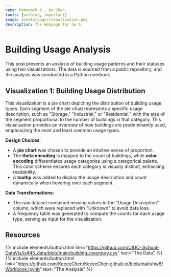 ```yaml
---
name: Homework 6 - Ke Chen
tools: [nothing, important]
image: assets/pngs/visualization.png
description: The Webpage for hw 6.
---
```


# Building Usage Analysis

This post presents an analysis of building usage patterns and their statuses using two visualizations. The data is sourced from a public repository, and the analysis was conducted in a Python notebook.

## Visualization 1: Building Usage Distribution
This visualization is a pie chart depicting the distribution of building usage types. Each segment of the pie chart represents a specific usage description, such as "Storage," "Industrial," or "Residential," with the size of the segment proportional to the number of buildings in that category. This visualization provides an overview of how buildings are predominantly used, emphasizing the most and least common usage types.

**Design Choices**: 
- A **pie chart** was chosen to provide an intuitive sense of proportion. 
- The **theta encoding** is mapped to the count of buildings, while **color encoding** differentiates usage categories using a categorical palette. This color scheme ensures each category is visually distinct, enhancing readability.
- A **tooltip** was added to display the usage description and count dynamically when hovering over each segment.

**Data Transformations**:
- The raw dataset contained missing values in the "Usage Description" column, which were replaced with "Unknown" to avoid data loss.
- A frequency table was generated to compute the counts for each usage type, serving as input for the visualization.


<!-- 确保引入 Vega 和 Vega-Lite 的 JavaScript 库 -->
<script src="https://cdn.jsdelivr.net/npm/vega@5"></script>
<script src="https://cdn.jsdelivr.net/npm/vega-lite@5"></script>
<script src="https://cdn.jsdelivr.net/npm/vega-embed@6"></script>

<!-- 在 HTML 中创建两个容器 -->
<div id="pie-chart"></div>
<div id="bar-chart"></div>

<!-- 在脚本中加载 JSON 并渲染 -->
<script>
  // 饼图
  vegaEmbed('#pie-chart', '/assets/json/building_usage_distribution.json').catch(console.error);

## Visualization 2: Relationship between Building Usage and Status (Interactive)
This interactive bar chart explores the relationship between building usage types and their current statuses (e.g., "In Use," "Abandon"). Users can select a specific building usage type from a dropdown menu to dynamically filter and display the status distribution for that category, enabling a focused analysis.

**Design Choices**:
- A **bar chart** was chosen for its ability to represent comparative quantities effectively.
- **Color encoding** is used to represent building statuses, providing a clear distinction between categories. The colors were selected from a categorical palette for consistency and clarity.
- An interactive **dropdown menu** allows users to select a building usage type, dynamically filtering the chart to display only the relevant statuses.

**Data Transformations**:
- Missing values in the "Bldg Status" column were filled with "Unknown" to maintain data completeness.
- The data was grouped by "Usage Description" and "Bldg Status," with counts calculated for each combination. This grouping enabled the creation of a detailed dataset for visualization.
- The filtered dataset is updated dynamically based on user interaction with the dropdown menu, ensuring an engaging and focused user experience.

**Interactivity**:
- The dropdown menu interactivity enhances the visualization's clarity by allowing users to isolate specific building usage types. This functionality facilitates a deeper understanding of the data by enabling targeted exploration, which would not be as straightforward in a static chart.

  // 条形图
  vegaEmbed('#bar-chart', '/assets/json/usage_status.json').catch(console.error);
</script>

## Resources
{% include elements/button.html link="https://github.com/UIUC-iSchool-DataViz/is445_data/blob/main/building_inventory.csv" text="The Data" %}
{% include elements/button.html link="https://github.com/KeeeeChen/KeeeeChen.github.io/blob/main/hw6/Workbook.ipynb" text="The Analysis" %}